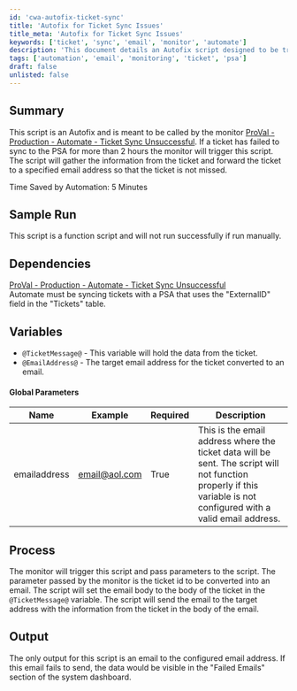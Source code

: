 ```yaml
---
id: 'cwa-autofix-ticket-sync'
title: 'Autofix for Ticket Sync Issues'
title_meta: 'Autofix for Ticket Sync Issues'
keywords: ['ticket', 'sync', 'email', 'monitor', 'automate']
description: 'This document details an Autofix script designed to be triggered by the monitor for unsuccessful ticket synchronization to the PSA. It gathers ticket information and forwards it to a specified email address to ensure no tickets are missed, saving time and improving efficiency.'
tags: ['automation', 'email', 'monitoring', 'ticket', 'psa']
draft: false
unlisted: false
---
```

## Summary

This script is an Autofix and is meant to be called by the monitor [ProVal - Production - Automate - Ticket Sync Unsuccessful](https://proval.itglue.com/DOC-5078775-8030159). If a ticket has failed to sync to the PSA for more than 2 hours the monitor will trigger this script. The script will gather the information from the ticket and forward the ticket to a specified email address so that the ticket is not missed.

Time Saved by Automation: 5 Minutes

## Sample Run

This script is a function script and will not run successfully if run manually.

## Dependencies

[ProVal - Production - Automate - Ticket Sync Unsuccessful](https://proval.itglue.com/DOC-5078775-8030159)  
Automate must be syncing tickets with a PSA that uses the "ExternalID" field in the "Tickets" table.

## Variables

- `@TicketMessage@` - This variable will hold the data from the ticket.
- `@EmailAddress@` - The target email address for the ticket converted to an email.

#### Global Parameters

| Name         | Example                       | Required | Description                                                                                                                                                 |
|--------------|-------------------------------|----------|-------------------------------------------------------------------------------------------------------------------------------------------------------------|
| emailaddress | [email@aol.com](mailto:email@aol.com) | True     | This is the email address where the ticket data will be sent. The script will not function properly if this variable is not configured with a valid email address. |

## Process

The monitor will trigger this script and pass parameters to the script. The parameter passed by the monitor is the ticket id to be converted into an email. The script will set the email body to the body of the ticket in the `@TicketMessage@` variable. The script will send the email to the target address with the information from the ticket in the body of the email.

## Output

The only output for this script is an email to the configured email address. If this email fails to send, the data would be visible in the "Failed Emails" section of the system dashboard.




